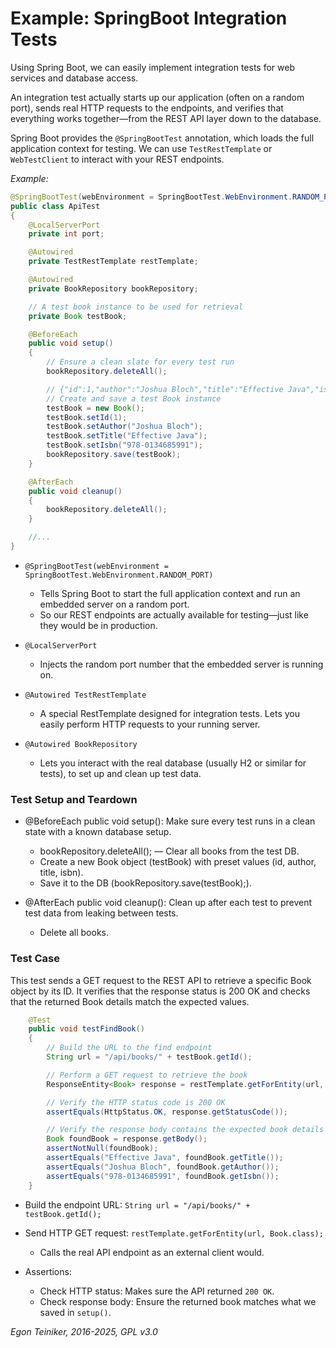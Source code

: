 # Example: SpringBoot Integration Tests

Using Spring Boot, we can easily implement integration tests for web services and database access.

An integration test actually starts up our application (often on a random port), sends real HTTP requests to the endpoints, and verifies that everything works together—from the REST API layer down to the database.

Spring Boot provides the `@SpringBootTest` annotation, which loads the full application context for testing. We can use `TestRestTemplate` or `WebTestClient` to interact with your REST endpoints.

_Example:_
```Java
@SpringBootTest(webEnvironment = SpringBootTest.WebEnvironment.RANDOM_PORT)
public class ApiTest
{
    @LocalServerPort
    private int port;

    @Autowired
    private TestRestTemplate restTemplate;

    @Autowired
    private BookRepository bookRepository;

    // A test book instance to be used for retrieval
    private Book testBook;

    @BeforeEach
    public void setup()
    {
        // Ensure a clean slate for every test run
        bookRepository.deleteAll();

        // {"id":1,"author":"Joshua Bloch","title":"Effective Java","isbn":"978-0134685991"}
        // Create and save a test Book instance
        testBook = new Book();
        testBook.setId(1);
        testBook.setAuthor("Joshua Bloch");
        testBook.setTitle("Effective Java");
        testBook.setIsbn("978-0134685991");
        bookRepository.save(testBook);
    }

    @AfterEach
    public void cleanup()
    {
        bookRepository.deleteAll();
    }

    //...
}
```

* `@SpringBootTest(webEnvironment = SpringBootTest.WebEnvironment.RANDOM_PORT)`
    - Tells Spring Boot to start the full application context and run an embedded server 
    on a random port.
    - So our REST endpoints are actually available for testing—just like they would be 
    in production.

* `@LocalServerPort`
    - Injects the random port number that the embedded server is running on.

* `@Autowired TestRestTemplate`
    - A special RestTemplate designed for integration tests. Lets you easily perform 
    HTTP requests to your running server.

* `@Autowired BookRepository`
    - Lets you interact with the real database (usually H2 or similar for tests), to 
    set up and clean up test data.

### Test Setup and Teardown

* @BeforeEach public void setup(): Make sure every test runs in a clean state with a 
    known database setup.
    - bookRepository.deleteAll(); — Clear all books from the test DB.
    - Create a new Book object (testBook) with preset values (id, author, title, isbn).
    - Save it to the DB (bookRepository.save(testBook);).

* @AfterEach public void cleanup(): Clean up after each test to prevent test data from 
    leaking between tests.
    - Delete all books.

### Test Case

This test sends a GET request to the REST API to retrieve a specific Book object by its ID. 
It verifies that the response status is 200 OK and checks that the returned Book details 
match the expected values.

```Java
    @Test
    public void testFindBook()
    {
        // Build the URL to the find endpoint
        String url = "/api/books/" + testBook.getId();

        // Perform a GET request to retrieve the book
        ResponseEntity<Book> response = restTemplate.getForEntity(url, Book.class);

        // Verify the HTTP status code is 200 OK
        assertEquals(HttpStatus.OK, response.getStatusCode());

        // Verify the response body contains the expected book details
        Book foundBook = response.getBody();
        assertNotNull(foundBook);
        assertEquals("Effective Java", foundBook.getTitle());
        assertEquals("Joshua Bloch", foundBook.getAuthor());
        assertEquals("978-0134685991", foundBook.getIsbn());
    }
```

* Build the endpoint URL: `String url = "/api/books/" + testBook.getId();`

* Send HTTP GET request: `restTemplate.getForEntity(url, Book.class);`
    - Calls the real API endpoint as an external client would.

* Assertions:
    - Check HTTP status: Makes sure the API returned `200 OK`.
    - Check response body: Ensure the returned book matches what we 
        saved in `setup()`.


*Egon Teiniker, 2016-2025, GPL v3.0*
